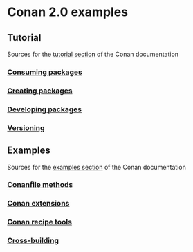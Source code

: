 # Conan 2.0 examples

## Tutorial

Sources for the [tutorial section](https://docs.conan.io/en/2.0/tutorial.html) of the Conan documentation

### [Consuming packages](tutorial/consuming_packages)

### [Creating packages](tutorial/creating_packages)

### [Developing packages](tutorial/developing_packages)

### [Versioning](tutorial/versioning)

## Examples

Sources for the [examples section](https://docs.conan.io/en/2.0/examples.html) of the Conan documentation

### [Conanfile methods](examples/conanfile)

### [Conan extensions](examples/consuming_packages)

### [Conan recipe tools](examples/tools)

### [Cross-building](examples/cross_build)
